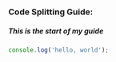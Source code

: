 
### Code Splitting Guide:

##### This is the start of my guide
```JavaScript
console.log('hello, world');
```